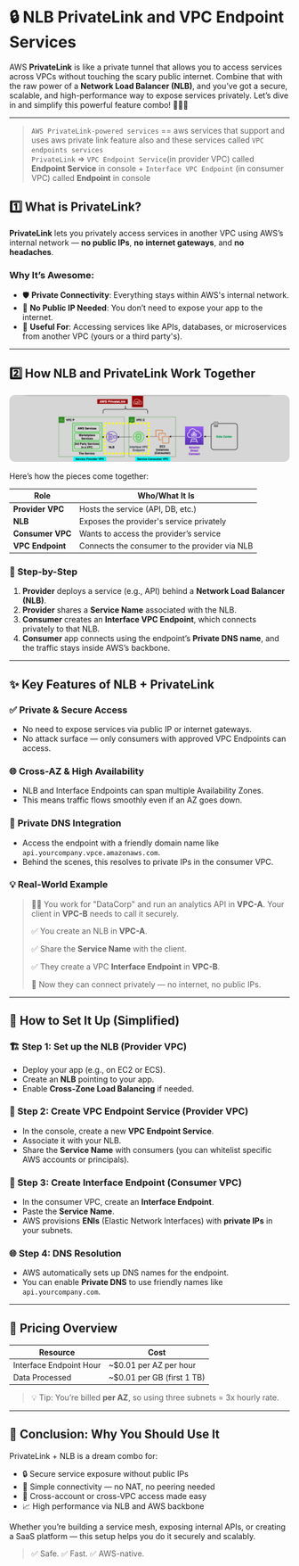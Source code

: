 # **🔒 NLB PrivateLink and VPC Endpoint Services**

AWS **PrivateLink** is like a private tunnel that allows you to access services across VPCs without touching the scary public internet. Combine that with the raw power of a **Network Load Balancer (NLB)**, and you’ve got a secure, scalable, and high-performance way to expose services privately. Let’s dive in and simplify this powerful feature combo! 🕵️‍♂️🚀

---

> `AWS PrivateLink-powered services` == aws services that support and uses aws private link feature also and these services called `VPC endpoints services`  
> `PrivateLink` => `VPC Endpoint Service`(in provider VPC) called **Endpoint Service** in console + `Interface VPC Endpoint` (in consumer VPC) called **Endpoint** in console

## **1️⃣ What is PrivateLink?**

**PrivateLink** lets you privately access services in another VPC using AWS’s internal network — **no public IPs**, **no internet gateways**, and **no headaches**.

### **Why It’s Awesome:**

- 🛡 **Private Connectivity**: Everything stays within AWS's internal network.
- 🚫 **No Public IP Needed**: You don’t need to expose your app to the internet.
- 🔗 **Useful For**: Accessing services like APIs, databases, or microservices from another VPC (yours or a third party's).

---

## **2️⃣ How NLB and PrivateLink Work Together**

<div style="text-align: center;">
    <img src="images/nlb-private-link.png" alt="NLB PrivateLink" style="border-radius: 10px;">
</div>

Here’s how the pieces come together:

| Role             | Who/What It Is                                |
| ---------------- | --------------------------------------------- |
| **Provider VPC** | Hosts the service (API, DB, etc.)             |
| **NLB**          | Exposes the provider's service privately      |
| **Consumer VPC** | Wants to access the provider’s service        |
| **VPC Endpoint** | Connects the consumer to the provider via NLB |

### 🧩 Step-by-Step

1. **Provider** deploys a service (e.g., API) behind a **Network Load Balancer (NLB)**.
2. **Provider** shares a **Service Name** associated with the NLB.
3. **Consumer** creates an **Interface VPC Endpoint**, which connects privately to that NLB.
4. **Consumer** app connects using the endpoint’s **Private DNS name**, and the traffic stays inside AWS’s backbone.

---

## **✨ Key Features of NLB + PrivateLink**

### ✅ **Private & Secure Access**

- No need to expose services via public IP or internet gateways.
- No attack surface — only consumers with approved VPC Endpoints can access.

### 🌐 **Cross-AZ & High Availability**

- NLB and Interface Endpoints can span multiple Availability Zones.
- This means traffic flows smoothly even if an AZ goes down.

### 🧠 **Private DNS Integration**

- Access the endpoint with a friendly domain name like `api.yourcompany.vpce.amazonaws.com`.
- Behind the scenes, this resolves to private IPs in the consumer VPC.

### 💡 **Real-World Example**

> 🧑‍💻 You work for "DataCorp" and run an analytics API in **VPC-A**. Your client in **VPC-B** needs to call it securely.
>
> ✅ You create an NLB in **VPC-A**.
>
> ✅ Share the **Service Name** with the client.
>
> ✅ They create a VPC **Interface Endpoint** in **VPC-B**.
>
> 🔐 Now they can connect privately — no internet, no public IPs.

---

## **🔧 How to Set It Up (Simplified)**

### 🏗 Step 1: Set up the NLB (Provider VPC)

- Deploy your app (e.g., on EC2 or ECS).
- Create an **NLB** pointing to your app.
- Enable **Cross-Zone Load Balancing** if needed.

### 🌉 Step 2: Create VPC Endpoint Service (Provider VPC)

- In the console, create a new **VPC Endpoint Service**.
- Associate it with your NLB.
- Share the **Service Name** with consumers (you can whitelist specific AWS accounts or principals).

### 🧩 Step 3: Create Interface Endpoint (Consumer VPC)

- In the consumer VPC, create an **Interface Endpoint**.
- Paste the **Service Name**.
- AWS provisions **ENIs** (Elastic Network Interfaces) with **private IPs** in your subnets.

### 🌐 Step 4: DNS Resolution

- AWS automatically sets up DNS names for the endpoint.
- You can enable **Private DNS** to use friendly names like `api.yourcompany.com`.

---

## **💸 Pricing Overview**

| Resource                | Cost                        |
| ----------------------- | --------------------------- |
| Interface Endpoint Hour | ~\$0.01 per AZ per hour     |
| Data Processed          | ~\$0.01 per GB (first 1 TB) |

> 💡 Tip: You’re billed **per AZ**, so using three subnets = 3x hourly rate.

---

## **🎯 Conclusion: Why You Should Use It**

PrivateLink + NLB is a dream combo for:

- 🔒 Secure service exposure without public IPs
- 🧘 Simple connectivity — no NAT, no peering needed
- 🧩 Cross-account or cross-VPC access made easy
- 📈 High performance via NLB and AWS backbone

Whether you’re building a service mesh, exposing internal APIs, or creating a SaaS platform — this setup helps you do it securely and scalably.

> ✅ Safe. ✅ Fast. ✅ AWS-native.
